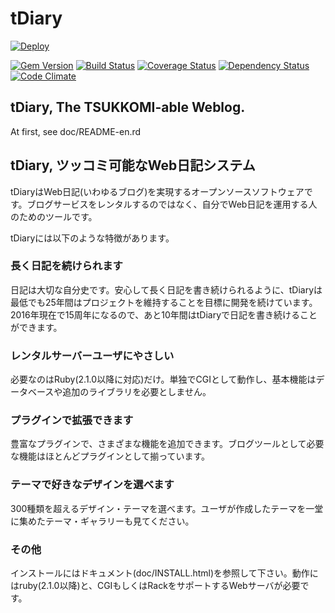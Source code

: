 # tDiary

[![Deploy](https://www.herokucdn.com/deploy/button.png)](https://www.heroku.com/deploy?template=https://github.com/tdiary/tdiary-core)

[![Gem Version](https://badge.fury.io/rb/tdiary.png)](https://rubygems.org/gems/tdiary) [![Build Status](https://secure.travis-ci.org/tdiary/tdiary-core.png)](https://travis-ci.org/tdiary/tdiary-core) [![Coverage Status](https://coveralls.io/repos/tdiary/tdiary-core/badge.png?branch=master)](https://coveralls.io/r/tdiary/tdiary-core) [![Dependency Status](https://gemnasium.com/tdiary/tdiary-core.png)](https://gemnasium.com/tdiary/tdiary-core) [![Code Climate](https://codeclimate.com/github/tdiary/tdiary-core.png)](https://codeclimate.com/github/tdiary/tdiary-core)

## tDiary, The TSUKKOMI-able Weblog.

At first, see doc/README-en.rd

## tDiary, ツッコミ可能なWeb日記システム

tDiaryはWeb日記(いわゆるブログ)を実現するオープンソースソフトウェアです。ブログサービスをレンタルするのではなく、自分でWeb日記を運用する人のためのツールです。

tDiaryには以下のような特徴があります。

### 長く日記を続けられます

日記は大切な自分史です。安心して長く日記を書き続けられるように、tDiaryは最低でも25年間はプロジェクトを維持することを目標に開発を続けています。2016年現在で15周年になるので、あと10年間はtDiaryで日記を書き続けることができます。

### レンタルサーバーユーザにやさしい

必要なのはRuby(2.1.0以降に対応)だけ。単独でCGIとして動作し、基本機能はデータベースや追加のライブラリを必要としません。

### プラグインで拡張できます

豊富なプラグインで、さまざまな機能を追加できます。ブログツールとして必要な機能はほとんどプラグインとして揃っています。

### テーマで好きなデザインを選べます

300種類を超えるデザイン・テーマを選べます。ユーザが作成したテーマを一堂に集めたテーマ・ギャラリーも見てください。

### その他

インストールにはドキュメント(doc/INSTALL.html)を参照して下さい。動作にはruby(2.1.0以降)と、CGIもしくはRackをサポートするWebサーバが必要です。
